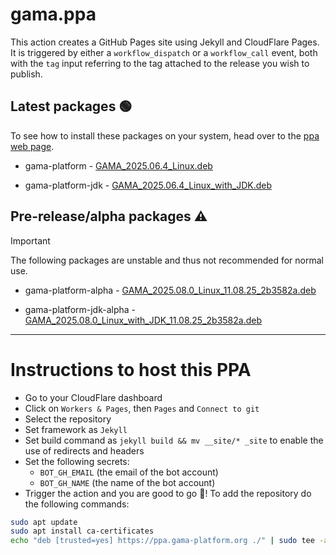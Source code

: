 # gama.ppa

This action creates a GitHub Pages site using Jekyll and CloudFlare Pages.
It is triggered by either a `workflow_dispatch` or a `workflow_call` event, both with the `tag` input referring to the tag attached to the release you wish to publish.

## Latest packages 🟢

To see how to install these packages on your system, head over to the [ppa web page](https://ppa.gama-platform.org).


- gama-platform - [GAMA_2025.06.4_Linux.deb](https://ppa.gama-platform.org/./GAMA_2025.06.4_Linux.deb.html)

- gama-platform-jdk - [GAMA_2025.06.4_Linux_with_JDK.deb](https://ppa.gama-platform.org/./GAMA_2025.06.4_Linux_with_JDK.deb.html)




## Pre-release/alpha packages ⚠️

> [!IMPORTANT]
> The following packages are unstable and thus not recommended for normal use.


- gama-platform-alpha - [GAMA_2025.08.0_Linux_11.08.25_2b3582a.deb](https://ppa.gama-platform.org/./GAMA_2025.08.0_Linux_11.08.25_2b3582a.deb.html)

- gama-platform-jdk-alpha - [GAMA_2025.08.0_Linux_with_JDK_11.08.25_2b3582a.deb](https://ppa.gama-platform.org/./GAMA_2025.08.0_Linux_with_JDK_11.08.25_2b3582a.deb.html)



- - -

# Instructions to host this PPA

- Go to your CloudFlare dashboard
- Click on `Workers & Pages`, then `Pages` and `Connect to git`
- Select the repository
- Set framework as `Jekyll`
- Set build command as `jekyll build && mv __site/* _site` to enable the use of redirects and headers
- Set the following secrets: 
    - `BOT_GH_EMAIL` (the email of the bot account)
    - `BOT_GH_NAME` (the name of the bot account)
- Trigger the action and you are good to go 🎉! To add the repository do the following commands:
```bash
sudo apt update
sudo apt install ca-certificates
echo "deb [trusted=yes] https://ppa.gama-platform.org ./" | sudo tee -a /etc/apt/sources.list
``` 